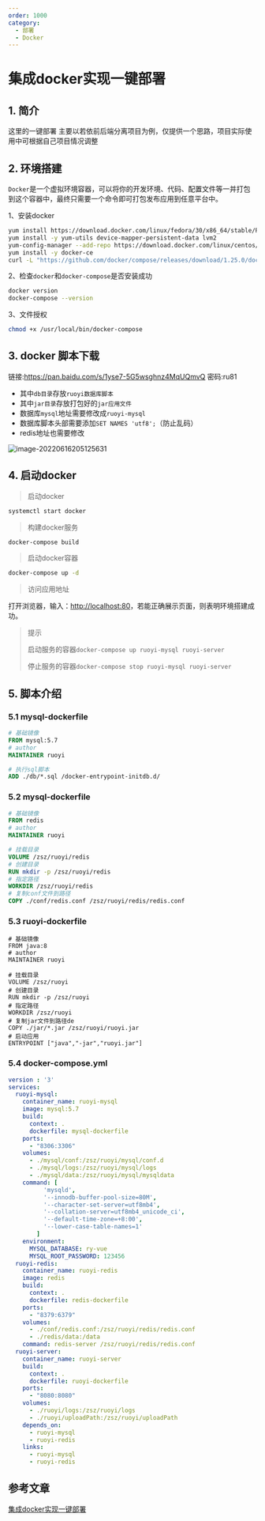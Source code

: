 ```yaml
---
order: 1000
category:
  - 部署
  - Docker
---
```


# 集成docker实现一键部署

## 1. 简介

这里的一键部署 主要以若依前后端分离项目为例，仅提供一个思路，项目实际使用中可根据自己项目情况调整

## 2. 环境搭建

`Docker`是一个虚拟环境容器，可以将你的开发环境、代码、配置文件等一并打包到这个容器中，最终只需要一个命令即可打包发布应用到任意平台中。

1、安装docker

```sh
yum install https://download.docker.com/linux/fedora/30/x86_64/stable/Packages/containerd.io-1.2.6-3.3.fc30.x86_64.rpm
yum install -y yum-utils device-mapper-persistent-data lvm2
yum-config-manager --add-repo https://download.docker.com/linux/centos/docker-ce.repo
yum install -y docker-ce
curl -L "https://github.com/docker/compose/releases/download/1.25.0/docker-compose-$(uname -s)-$(uname -m)" -o /usr/local/bin/docker-compose
```

2、检查`docker`和`docker-compose`是否安装成功

```sh
docker version
docker-compose --version
```

3、文件授权

```sh
chmod +x /usr/local/bin/docker-compose
```

## 3. docker 脚本下载

链接:https://pan.baidu.com/s/1yse7-5G5wsghnz4MqUQmvQ  密码:ru81

- 其中`db目录`存放`ruoyi数据库脚本`
- 其中`jar目录`存放打包好的`jar应用文件`
- 数据库`mysql`地址需要修改成`ruoyi-mysql`
- 数据库脚本头部需要添加`SET NAMES 'utf8';`（防止乱码）
- redis地址也需要修改

![image-20220616205125631](https://zszblog.oss-cn-beijing.aliyuncs.com/zszblog/image-20220616205125631.png)

## 4. 启动docker

> 启动docker

```sh
systemctl start docker
```

> 构建docker服务

```sh
docker-compose build
```

> 启动docker容器

```sh
docker-compose up -d
```

> 访问应用地址

打开浏览器，输入：[http://localhost:80](http://localhost/)，若能正确展示页面，则表明环境搭建成功。

> 提示
>
> 启动服务的容器`docker-compose up ruoyi-mysql ruoyi-server`
>
> 停止服务的容器`docker-compose stop ruoyi-mysql ruoyi-server`

## 5. 脚本介绍

### 5.1 mysql-dockerfile

```dockerfile
# 基础镜像
FROM mysql:5.7
# author
MAINTAINER ruoyi

# 执行sql脚本
ADD ./db/*.sql /docker-entrypoint-initdb.d/
```

### 5.2 mysql-dockerfile

```dockerfile
# 基础镜像
FROM redis
# author
MAINTAINER ruoyi

# 挂载目录
VOLUME /zsz/ruoyi/redis
# 创建目录
RUN mkdir -p /zsz/ruoyi/redis
# 指定路径
WORKDIR /zsz/ruoyi/redis
# 复制conf文件到路径
COPY ./conf/redis.conf /zsz/ruoyi/redis/redis.conf
```

### 5.3 ruoyi-dockerfile

````
# 基础镜像
FROM java:8
# author
MAINTAINER ruoyi

# 挂载目录
VOLUME /zsz/ruoyi
# 创建目录
RUN mkdir -p /zsz/ruoyi
# 指定路径
WORKDIR /zsz/ruoyi
# 复制jar文件到路径de
COPY ./jar/*.jar /zsz/ruoyi/ruoyi.jar
# 启动应用
ENTRYPOINT ["java","-jar","ruoyi.jar"]
````

### 5.4 docker-compose.yml

```yml
version : '3'
services:
  ruoyi-mysql:
    container_name: ruoyi-mysql
    image: mysql:5.7
    build:
      context: .
      dockerfile: mysql-dockerfile
    ports:
      - "8306:3306"
    volumes:
      - ./mysql/conf:/zsz/ruoyi/mysql/conf.d
      - ./mysql/logs:/zsz/ruoyi/mysql/logs
      - ./mysql/data:/zsz/ruoyi/mysql/mysqldata
    command: [
          'mysqld',
          '--innodb-buffer-pool-size=80M',
          '--character-set-server=utf8mb4',
          '--collation-server=utf8mb4_unicode_ci',
          '--default-time-zone=+8:00',
          '--lower-case-table-names=1'
        ]
    environment:
      MYSQL_DATABASE: ry-vue
      MYSQL_ROOT_PASSWORD: 123456
  ruoyi-redis:
    container_name: ruoyi-redis
    image: redis
    build:
      context: .
      dockerfile: redis-dockerfile
    ports:
      - "8379:6379"
    volumes:
      - ./conf/redis.conf:/zsz/ruoyi/redis/redis.conf
      - ./redis/data:/data
    command: redis-server /zsz/ruoyi/redis/redis.conf
  ruoyi-server:
    container_name: ruoyi-server
    build:
      context: .
      dockerfile: ruoyi-dockerfile
    ports:
      - "8080:8080"
    volumes:
      - ./ruoyi/logs:/zsz/ruoyi/logs
      - ./ruoyi/uploadPath:/zsz/ruoyi/uploadPath
    depends_on:
      - ruoyi-mysql
      - ruoyi-redis
    links:
      - ruoyi-mysql
      - ruoyi-redis
```

## 参考文章

[集成docker实现一键部署](http://doc.ruoyi.vip/ruoyi/document/cjjc.html#%E9%9B%86%E6%88%90docker%E5%AE%9E%E7%8E%B0%E4%B8%80%E9%94%AE%E9%83%A8%E7%BD%B2)